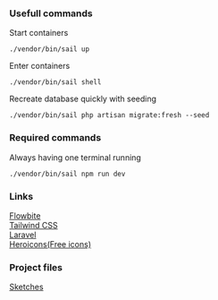 ### Usefull commands

Start containers
```shell
./vendor/bin/sail up
```

Enter containers
```shell
./vendor/bin/sail shell
```

Recreate database quickly with seeding
```shell
./vendor/bin/sail php artisan migrate:fresh --seed
```

### Required commands

Always having one terminal running
```shell
./vendor/bin/sail npm run dev
```

### Links

[Flowbite](https://flowbite.com/docs/getting-started/introduction/)  
[Tailwind CSS](https://tailwindcss.com/docs/installation/)  
[Laravel](https://laravel.com/docs/9.x)  
[Heroicons(Free icons)](https://heroicons.com/)  


### Project files
[Sketches](https://www.figma.com/file/ACbaeh6W4KODlUtSvaIWOF/Cours-Laravel?node-id=0%3A1)


